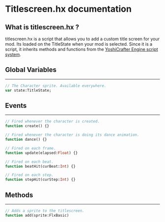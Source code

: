 # Titlescreen.hx documentation

## What is titlescreen.hx ?

titlescreen.hx is a script that allows you to add a custom title screen for your mod. Its loaded on the TitleState when your mod is selected. Since it is a script, it inherits methods and functions from the [YoshiCrafter Engine script system](../../scripting/Script.md).

## Global Variables

---
```haxe
// The Character sprite. Available everywhere.
var state:TitleState;
```

## Events

---
```haxe
// Fired whenever the character is created.
function create() {}
```
```haxe
// Fired whenever the character is doing its dance animation.
function dance() {}
```
```haxe
// Fired on each frame.
function update(elapsed:Float) {}
```
```haxe
// Fired on each beat.
function beatHit(curBeat:Int) {}
```
```haxe
// Fired on each step.
function stepHit(curStep:Int) {}
```

## Methods
---
```haxe
// Adds a sprite to the titlescreen.
function add(sprite:FlxBasic)
```